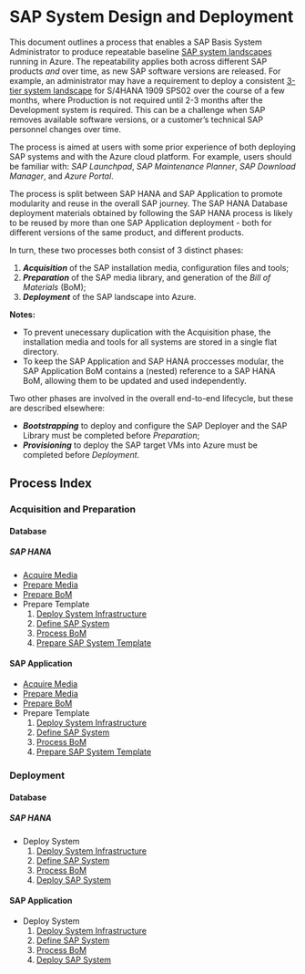 # SAP System Design and Deployment

This document outlines a process that enables a SAP Basis System Administrator to produce repeatable baseline [SAP system landscapes](https://help.sap.com/doc/saphelp_afs64/6.4/en-US/de/6b0d84f34d11d3a6510000e835363f/content.htm) running in Azure.
The repeatability applies both across different SAP products _and_ over time, as new SAP software versions are released.
For example, an administrator may have a requirement to deploy a consistent [3-tier system landscape](https://help.sap.com/doc/saphelp_afs64/6.4/en-US/de/6b0da2f34d11d3a6510000e835363f/content.htm?no_cache=true) for S/4HANA 1909 SPS02 over the course of a few months, where Production is not required until 2-3 months after the Development system is required.
This can be a challenge when SAP removes available software versions, or a customer’s technical SAP personnel changes over time.

The process is aimed at users with some prior experience of both deploying SAP systems and with the Azure cloud platform.
For example, users should be familiar with: _SAP Launchpad_, _SAP Maintenance Planner_, _SAP Download Manager_, and _Azure Portal_.

The process is split between SAP HANA and SAP Application to promote modularity and reuse in the overall SAP journey.
The SAP HANA Database deployment materials obtained by following the SAP HANA process is likely to be reused by more than one SAP Application deployment - both for different versions of the same product, and different products.

In turn, these two processes both consist of 3 distinct phases:

1. **_Acquisition_** of the SAP installation media, configuration files and tools;
1. **_Preparation_** of the SAP media library, and generation of the _Bill of Materials_ (BoM);
1. **_Deployment_** of the SAP landscape into Azure.

**Notes:**

- To prevent unecessary duplication with the Acquisition phase, the installation media and tools for all systems are stored in a single flat directory.
- To keep the SAP Application and SAP HANA proccesses modular, the SAP Application BoM contains a (nested) reference to a SAP HANA BoM, allowing them to be updated and used independently.

Two other phases are involved in the overall end-to-end lifecycle, but these are described elsewhere:

- **_Bootstrapping_** to deploy and configure the SAP Deployer and the SAP Library must be completed before _Preparation_;
- **_Provisioning_** to deploy the SAP target VMs into Azure must be completed before _Deployment_.

## Process Index

### Acquisition and Preparation

#### Database

##### SAP HANA

- [Acquire Media](./hana/acquire-media.md)
- [Prepare Media](./hana/prepare-sap-library.md)
- [Prepare BoM](./hana/prepare-bom.md)
- Prepare Template
   1. [Deploy System Infrastructure](./deploy-system-infrastructure.md)
   1. [Define SAP System](./common/define-sap-system.md)
   1. [Process BoM](./common/process-bom.md)
   1. [Prepare SAP System Template](./hana/prepare-ini.md)

#### SAP Application

- [Acquire Media](./app/acquire-media.md)
- [Prepare Media](./app/prepare-sap-library.md)
- [Prepare BoM](./app/prepare-bom.md)
- Prepare Template
   1. [Deploy System Infrastructure](./deploy-system-infrastructure.md)
   1. [Define SAP System](./common/define-sap-system.md)
   1. [Process BoM](./common/process-bom.md)
   1. [Prepare SAP System Template](./app/prepare-ini.md)

### Deployment

#### Database

##### SAP HANA

- Deploy System
  1. [Deploy System Infrastructure](./deploy-system-infrastructure.md)
  1. [Define SAP System](./common/define-sap-system.md)
  1. [Process BoM](./common/process-bom.md)
  1. [Deploy SAP System](./hana/deploy-sid.md)

#### SAP Application

- Deploy System
  1. [Deploy System Infrastructure](./deploy-system-infrastructure.md)
  1. [Define SAP System](./common/define-sap-system.md)
  1. [Process BoM](./common/process-bom.md)
  1. [Deploy SAP System](./app/deploy-sid.md)
